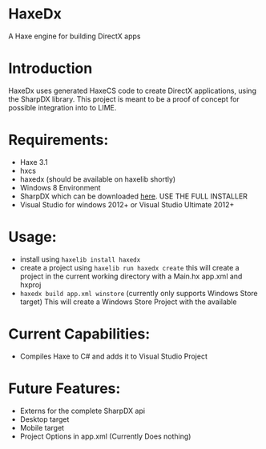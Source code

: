 HaxeDx
======

A Haxe engine for building DirectX apps

Introduction
============

HaxeDx uses generated HaxeCS code to create DirectX applications, using the SharpDX library. This project is meant to be a proof of concept for possible integration into to LIME.

Requirements:
=============


* Haxe 3.1
* hxcs
* haxedx (should be available on haxelib shortly)
* Windows 8 Environment
* SharpDX which can be downloaded [here](http://sharpdx.org/download/). USE THE FULL INSTALLER
* Visual Studio for windows 2012+ or Visual Studio Ultimate 2012+


Usage:
======

* install using `haxelib install haxedx`
* create a project using `haxelib run haxedx create` this will create a project in the current working directory with a Main.hx app.xml and hxproj
* `haxedx build app.xml winstore` (currently only supports Windows Store target)
This will create a Windows Store Project with the available 

Current Capabilities:
=====================
* Compiles Haxe to C# and adds it to Visual Studio Project
 
Future Features:
================
* Externs for the complete SharpDX api
* Desktop target
* Mobile target
* Project Options in app.xml (Currently Does nothing)

